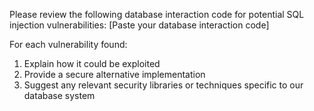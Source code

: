 Please review the following database interaction code for potential SQL injection vulnerabilities:
[Paste your database interaction code]

For each vulnerability found:
1. Explain how it could be exploited
2. Provide a secure alternative implementation
3. Suggest any relevant security libraries or techniques specific to our database system